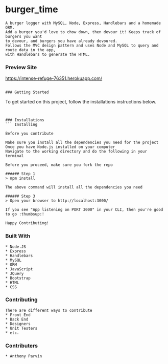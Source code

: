 # burger_time

 ```
A burger logger with MySQL, Node, Express, Handlebars and a homemade ORM. 
Add a burger you'd love to chow down, then devour it! Keeps track of burgers you want 
to devour, and burgers you have already devoured.
Follows the MVC design pattern and uses Node and MySQL to query and route data in the app, 
with Handlebars to generate the HTML.
 ```

### Preview Site
https://intense-refuge-76351.herokuapp.com/

```

### Getting Started

```
To get started on this project, follow the installations instructions below.
```


### Installations
``` Installing

Before you contribute

Make sure you install all the dependencies you need for the project
Once you have Node.js installed on your computer
Navigate to the working directory and do the following in your terminal

Before you proceed, make sure you fork the repo

###### Step 1
> npm install

The above command will install all the dependencies you need

###### Step 3
> Open your browser to http://localhost:3000/

If you see "App listening on PORT 3000" in your CLI, then you're good to go :thumbsup:!

Happy Contributing!

```


### Built With

```
* Node.JS
* Express
* Handlebars
* MySQL
* ORM
* JavaScript
* JQuery
* Bootstrap
* HTML
* CSS

```

### Contributing

```
There are different ways to contribute
* Front End
* Back End
* Designers
* Unit Testers
* etc.
```

### Contributers

```
* Anthony Parvin
```

